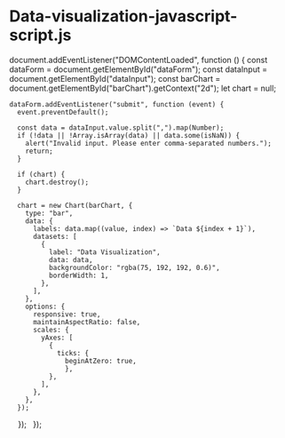 # Data-visualization-javascript-script.js
document.addEventListener("DOMContentLoaded", function () {
    const dataForm = document.getElementById("dataForm");
    const dataInput = document.getElementById("dataInput");
    const barChart = document.getElementById("barChart").getContext("2d");
    let chart = null;
  
    dataForm.addEventListener("submit", function (event) {
      event.preventDefault();
  
      const data = dataInput.value.split(",").map(Number);
      if (!data || !Array.isArray(data) || data.some(isNaN)) {
        alert("Invalid input. Please enter comma-separated numbers.");
        return;
      }
  
      if (chart) {
        chart.destroy();
      }
  
      chart = new Chart(barChart, {
        type: "bar",
        data: {
          labels: data.map((value, index) => `Data ${index + 1}`),
          datasets: [
            {
              label: "Data Visualization",
              data: data,
              backgroundColor: "rgba(75, 192, 192, 0.6)",
              borderWidth: 1,
            },
          ],
        },
        options: {
          responsive: true,
          maintainAspectRatio: false,
          scales: {
            yAxes: [
              {
                ticks: {
                  beginAtZero: true,
                  },
              },
            ],
          },
        },
      });
    });
  });
